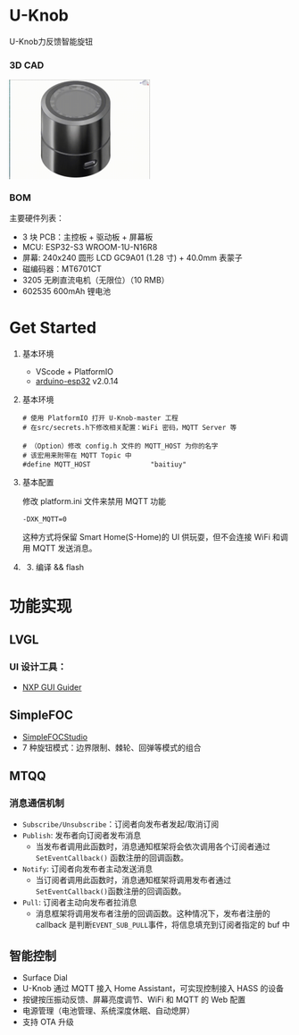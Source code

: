 # U-Knob
U-Knob力反馈智能旋钮


### 3D CAD

<img src="u-knob_png\3d.gif" width="50%" height="50%" alt="3d" align=center />

### BOM

[BOM]: u-knob_png\U-Knob_Bom.xlsx

主要硬件列表：

- 3 块 PCB：主控板 + 驱动板 + 屏幕板
- MCU: ESP32-S3 WROOM-1U-N16R8
- 屏幕: 240x240 圆形 LCD GC9A01 (1.28 寸) + 40.0mm 表蒙子 
- 磁编码器：MT6701CT
- 3205 无刷直流电机（无限位）（10 RMB）
- 602535 600mAh 锂电池 

# Get Started

1. 基本环境

   -  VScode + PlatformIO
   - [arduino-esp32](https://github.com/espressif/arduino-esp32) v2.0.14

2. 基本环境

   ```
   # 使用 PlatformIO 打开 U-Knob-master 工程
   # 在src/secrets.h下修改相关配置：WiFi 密码，MQTT Server 等
   
   # （Option）修改 config.h 文件的 MQTT_HOST 为你的名字
   # 该宏用来附带在 MQTT Topic 中
   #define MQTT_HOST               "baitiuy"      
   ```

3. 基本配置

   修改 platform.ini 文件来禁用 MQTT 功能

   ```
   -DXK_MQTT=0 
   ```

   这种方式将保留 Smart Home(S-Home)的 UI 供玩耍，但不会连接 WiFi 和调用 MQTT 发送消息。

4. 3. 编译 && flash




# 功能实现

## LVGL

### UI 设计工具：

- [NXP GUI Guider](https://www.nxp.com/design/software/development-software/gui-guider:GUI-GUIDER)

## SimpleFOC 

- [SimpleFOCStudio](https://github.com/JorgeMaker/SimpleFOCStudio)
- 7 种旋钮模式：边界限制、棘轮、回弹等模式的组合

## MTQQ

### 消息通信机制

- `Subscribe/Unsubscribe`：订阅者向发布者发起/取消订阅
- `Publish`: 发布者向订阅者发布消息
  - 当发布者调用此函数时，消息通知框架将会依次调用各个订阅者通过`SetEventCallback()` 函数注册的回调函数。
- `Notify`: 订阅者向发布者主动发送消息
  - 当订阅者调用此函数时，消息通知框架将调用发布者通过`SetEventCallback()`函数注册的回调函数。
- `Pull`: 订阅者主动向发布者拉消息
  - 消息框架将调用发布者注册的回调函数。这种情况下，发布者注册的 callback 是判断`EVENT_SUB_PULL`事件，将信息填充到订阅者指定的 buf 中

## 智能控制

- Surface Dial 
- U-Knob 通过 MQTT 接入 Home Assistant，可实现控制接入 HASS 的设备
- 按键按压振动反馈、屏幕亮度调节、WiFi 和 MQTT 的 Web 配置
- 电源管理（电池管理、系统深度休眠、自动熄屏）
- 支持 OTA 升级
